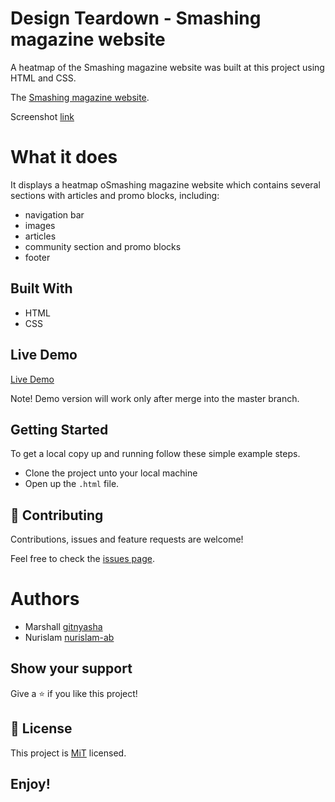 # Design Teardown - Smashing magazine website

A heatmap of the Smashing magazine website was built at this project using HTML and CSS.

The [Smashing magazine website](https://www.smashingmagazine.com/).

Screenshot [link](https://github.com/nurislam-ab/smashing_magazine/blob/added-features/screenshot.jpg)
			

# What it does

It displays a heatmap oSmashing magazine website which contains several sections with articles and promo blocks, including:
- navigation bar
- images
- articles
- community section and promo blocks
- footer


## Built With

- HTML
- CSS


## Live Demo

[Live Demo](https://nurislam-ab.github.io/smashing_magazine/index.html)

Note! Demo version will work only after merge into the master branch.

## Getting Started

To get a local copy up and running follow these simple example steps.
- Clone the project unto your local machine
- Open up the `.html` file.

## 🤝 Contributing

Contributions, issues and feature requests are welcome!

Feel free to check the [issues page](https://github.com/nurislam-ab/smashing_magazine/issues).

# Authors   

* Marshall [gitnyasha](https://github.com/gitnyasha)
* Nurislam [nurislam-ab](https://github.com/nurislam-ab)

## Show your support

Give a ⭐️ if you like this project!

## 📝 License

This project is [MiT](lic.url) licensed.

## Enjoy!
